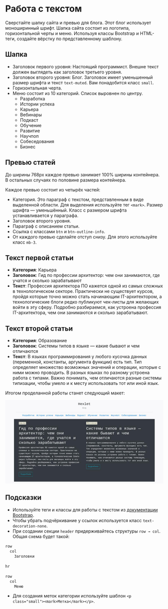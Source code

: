 # Работа с текстом

Сверстайте шапку сайта и превью для блога. Этот блог использует моноширинный шрифт. Шапка сайта состоит из логотипа, горизонтальной черты и меню. Используя классы Bootstrap и HTML-теги, создайте вёрстку по представленному шаблону.

## Шапка

- Заголовок первого уровня: Настоящий программист. Внешне текст должен выглядеть как заголовок третьего уровня.
- Заголовок второго уровня: Блог. Заголовок имеет уменьшенный размер шрифта и текст `text-muted`. Вам понадобится класс `small`.
- Горизонтальная черта.
- Меню состоит из 10 категорий. Список выровнен по центру.
  - Разработка
  - Истории успеха
  - Карьера
  - Вебинары
  - Подкаст
  - Обучение
  - Развитие
  - Научпоп
  - Собеседования
  - Бизнес

## Превью статей

До ширины 768px каждое превью занимает 100% ширины контейнера. В остальных случаях по половине размера контейнера.

Каждое превью состоит из четырёх частей:

- Категория. Это параграф с текстом, представленным в виде выделенной области. Для выделения используйте тег `<mark>`. Размер шрифта — уменьшённый. Класс с размером шрифта устанавливается у параграфа.
- Заголовок второго уровня.
- Параграф с описанием статьи.
- Ссылка с классами `btn` и `btn-outline-info`.
- От каждого превью сделайте отступ снизу. Для этого используйте класс `mb-3`.

## Текст первой статьи

- **Категория**: Карьера
- **Заголовок**: Гид по профессии архитектор: чем они занимаются, где учатся и сколько зарабатывают
- **Текст**: Профессия архитектора ПО кажется одной из самых сложных в технологическом секторе. Практически не существует курсов, пройдя которые точно можно стать начинающим IT-архитектором, а технологические блоги редко публикуют чек-листы для желающих войти в эту сферу. Подробно разбираемся, как устроена профессия IT-архитектора, чем они занимаются и сколько зарабатывают.

## Текст второй статьи

- **Категория**: Образование
- **Заголовок**: Системы типов в языке — какие бывают и чем отличаются
- **Текст**: В языках программирования у любого кусочка данных (переменной, константы, аргумента функции) есть тип. Тип определяет множество возможных значений и операции, которые с ними можно проводить. В разных языках по разному устроена работа с типами. Важно понимать, чем отличаются разные системы типизации, чтобы умело и к месту использовать тот или иной язык.

Итогом проделанной работы станет следующий макет:

![](./assets/5.jpg)

## Подсказки

- Используйте теги и классы для работы с текстом из [документации Bootstrap](https://getbootstrap.com/docs/5.1/content/typography/).
- Чтобы убрать подчёркивание у ссылок используется класс `text-decoration-none`.
- При создании секции `header` придерживайтесь структуры `row → col`. Общая схема будет такой:

```
row
  col
    Заголовки

hr

row
  col
    Меню
```

- Для создания меток категории используйте шаблон `<p class="small"><mark>Метка</mark></p>`.
